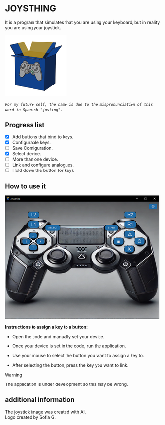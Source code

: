 # JOYSTHING
It is a program that simulates that you are using your keyboard, but in reality you are using your joystick.

<img src="assets/img/logo.png" alt="Logo" width="200" height="200">


*`For my future self, the name is due to the mispronunciation of this word in Spanish "josting".`*

## Progress list
- [X] Add buttons that bind to keys.
- [X] Configurable keys.
- [ ] Save Configuration.
- [X] Select device.
- [ ] More than one device.
- [ ] Link and configure analogues.
- [ ] Hold down the button (or key).
## How to use it
<img src="assets/img/interfaz-started.png" alt="Logo" width="500" height="400">

__Instructions to assign a key to a button:__

+ Open the code and manually set your device.

+ Once your device is set in the code, run the application.

+ Use your mouse to select the button you want to assign a key to.

+ After selecting the button, press the key you want to link.

> [!WARNING]  
> The application is under development so this may be wrong.



## additional information
The joystick image was created with AI.  
Logo created by Sofia G.